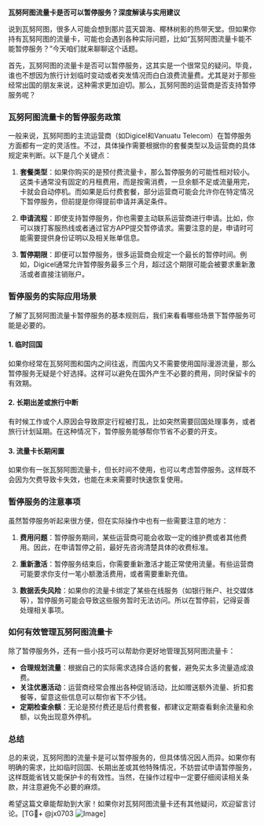 **瓦努阿图流量卡是否可以暂停服务？深度解读与实用建议**

说到瓦努阿图，很多人可能会想到那片蓝天碧海、椰林树影的热带天堂。但如果你持有瓦努阿图的流量卡，可能也会遇到各种实际问题，比如“瓦努阿图流量卡能不能暂停服务？”今天咱们就来聊聊这个话题。

首先，瓦努阿图的流量卡是否可以暂停服务，这其实是一个很常见的疑问。毕竟，谁也不想因为旅行计划临时变动或者突发情况而白白浪费流量费。尤其是对于那些经常出国的朋友来说，这种需求更加迫切。那么，瓦努阿图的运营商是否支持暂停服务呢？

### 瓦努阿图流量卡的暂停服务政策

一般来说，瓦努阿图的主流运营商（如Digicel和Vanuatu Telecom）在暂停服务方面都有一定的灵活性。不过，具体操作需要根据你的套餐类型以及运营商的具体规定来判断。以下是几个关键点：

1. **套餐类型**：如果你购买的是预付费流量卡，那么暂停服务的可能性相对较小。这类卡通常没有固定的月租费用，而是按需消费，一旦余额不足或流量用完，卡就会自动停机。而如果是后付费套餐，部分运营商可能会允许你在特定情况下暂停服务，但前提是你得提前申请并满足条件。

2. **申请流程**：即使支持暂停服务，你也需要主动联系运营商进行申请。比如，你可以拨打客服热线或者通过官方APP提交暂停请求。需要注意的是，申请时可能需要提供身份证明以及相关账单信息。

3. **暂停期限**：即便可以暂停服务，很多运营商会规定一个最长的暂停时间。例如，Digicel通常允许暂停服务最多三个月，超过这个期限可能会被要求重新激活或者直接注销账户。

### 暂停服务的实际应用场景

了解了瓦努阿图流量卡暂停服务的基本规则后，我们来看看哪些场景下暂停服务可能是必要的。

#### 1. 临时回国
如果你经常在瓦努阿图和国内之间往返，而国内又不需要使用国际漫游流量，那么暂停服务无疑是个好选择。这样可以避免在国外产生不必要的费用，同时保留卡的有效期。

#### 2. 长期出差或旅行中断
有时候工作或个人原因会导致原定行程被打乱，比如突然需要回国处理事务，或者旅行计划延期。在这种情况下，暂停服务能够帮你节省不必要的开支。

#### 3. 流量卡长期闲置
如果你有一张瓦努阿图流量卡，但长时间不使用，也可以考虑暂停服务。这样既不会因为欠费导致卡失效，也能在未来需要时快速恢复使用。

### 暂停服务的注意事项

虽然暂停服务听起来很方便，但在实际操作中也有一些需要注意的地方：

1. **费用问题**：暂停服务期间，某些运营商可能会收取一定的维护费或者其他费用。因此，在申请暂停之前，最好先咨询清楚具体的收费标准。

2. **重新激活**：暂停服务结束后，你需要重新激活才能正常使用流量。有些运营商可能要求你支付一笔小额激活费用，或者需要重新充值。

3. **数据丢失风险**：如果你的流量卡绑定了某些在线服务（如银行账户、社交媒体等），暂停服务可能会导致这些服务暂时无法访问。所以在暂停前，记得妥善处理相关事项。

### 如何有效管理瓦努阿图流量卡

除了暂停服务外，还有一些小技巧可以帮助你更好地管理瓦努阿图流量卡：

- **合理规划流量**：根据自己的实际需求选择合适的套餐，避免买太多流量造成浪费。
- **关注优惠活动**：运营商经常会推出各种促销活动，比如赠送额外流量、折扣套餐等，留意这些信息可以帮你省下不少钱。
- **定期检查余额**：无论是预付费还是后付费套餐，都建议定期查看剩余流量和余额，以免出现意外停机。

### 总结

总的来说，瓦努阿图的流量卡是可以暂停服务的，但具体情况因人而异。如果你有明确的需求，比如临时回国、长期出差或其他特殊情况，不妨尝试申请暂停服务，这样既能省钱又能保护卡的有效性。当然，在操作过程中一定要仔细阅读相关条款，并注意避免不必要的麻烦。

希望这篇文章能帮助到大家！如果你对瓦努阿图流量卡还有其他疑问，欢迎留言讨论。[TG💪+ @jx0703 ![Image](https://github.com/user-attachments/assets/dbca1d08-cadb-493c-b0ec-ad6f7a83f270)]